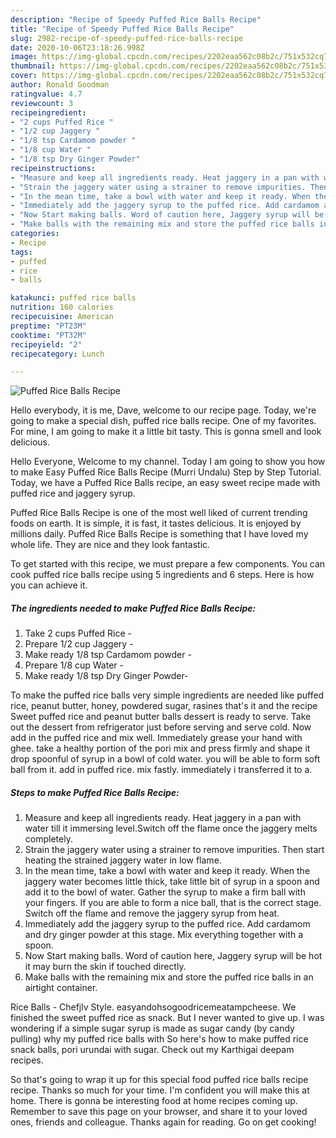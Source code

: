 ```yaml
---
description: "Recipe of Speedy Puffed Rice Balls Recipe"
title: "Recipe of Speedy Puffed Rice Balls Recipe"
slug: 2982-recipe-of-speedy-puffed-rice-balls-recipe
date: 2020-10-06T23:18:26.998Z
image: https://img-global.cpcdn.com/recipes/2202eaa562c08b2c/751x532cq70/puffed-rice-balls-recipe-recipe-main-photo.jpg
thumbnail: https://img-global.cpcdn.com/recipes/2202eaa562c08b2c/751x532cq70/puffed-rice-balls-recipe-recipe-main-photo.jpg
cover: https://img-global.cpcdn.com/recipes/2202eaa562c08b2c/751x532cq70/puffed-rice-balls-recipe-recipe-main-photo.jpg
author: Ronald Goodman
ratingvalue: 4.7
reviewcount: 3
recipeingredient:
- "2 cups Puffed Rice "
- "1/2 cup Jaggery "
- "1/8 tsp Cardamom powder "
- "1/8 cup Water "
- "1/8 tsp Dry Ginger Powder"
recipeinstructions:
- "Measure and keep all ingredients ready. Heat jaggery in a pan with water till it immersing level.Switch off the flame once the jaggery melts completely."
- "Strain the jaggery water using a strainer to remove impurities. Then start heating the strained jaggery water in low flame."
- "In the mean time, take a bowl with water and keep it ready. When the jaggery water becomes little thick, take little bit of syrup in a spoon and add it to the bowl of water. Gather the syrup to make a firm ball with your fingers. If you are able to form a nice ball, that is the correct stage. Switch off the flame and remove the jaggery syrup from heat."
- "Immediately add the jaggery syrup to the puffed rice. Add cardamom and dry ginger powder at this stage. Mix everything together with a spoon."
- "Now Start making balls. Word of caution here, Jaggery syrup will be hot it may burn the skin if touched directly."
- "Make balls with the remaining mix and store the puffed rice balls in an airtight container."
categories:
- Recipe
tags:
- puffed
- rice
- balls

katakunci: puffed rice balls 
nutrition: 160 calories
recipecuisine: American
preptime: "PT23M"
cooktime: "PT32M"
recipeyield: "2"
recipecategory: Lunch

---
```



![Puffed Rice Balls Recipe](https://img-global.cpcdn.com/recipes/2202eaa562c08b2c/751x532cq70/puffed-rice-balls-recipe-recipe-main-photo.jpg)

Hello everybody, it is me, Dave, welcome to our recipe page. Today, we're going to make a special dish, puffed rice balls recipe. One of my favorites. For mine, I am going to make it a little bit tasty. This is gonna smell and look delicious.

Hello Everyone, Welcome to my channel. Today I am going to show you how to make Easy Puffed Rice Balls Recipe (Murri Undalu) Step by Step Tutorial. Today, we have a Puffed Rice Balls recipe, an easy sweet recipe made with puffed rice and jaggery syrup.

Puffed Rice Balls Recipe is one of the most well liked of current trending foods on earth. It is simple, it is fast, it tastes delicious. It is enjoyed by millions daily. Puffed Rice Balls Recipe is something that I have loved my whole life. They are nice and they look fantastic.


To get started with this recipe, we must prepare a few components. You can cook puffed rice balls recipe using 5 ingredients and 6 steps. Here is how you can achieve it.

<!--inarticleads1-->

##### The ingredients needed to make Puffed Rice Balls Recipe:

1. Take 2 cups Puffed Rice -
1. Prepare 1/2 cup Jaggery -
1. Make ready 1/8 tsp Cardamom powder -
1. Prepare 1/8 cup Water -
1. Make ready 1/8 tsp Dry Ginger Powder-


To make the puffed rice balls very simple ingredients are needed like puffed rice, peanut butter, honey, powdered sugar, rasines that&#39;s it and the recipe Sweet puffed rice and peanut butter balls dessert is ready to serve. Take out the dessert from refrigerator just before serving and serve cold. Now add in the puffed rice and mix well. Immediately grease your hand with ghee. take a healthy portion of the pori mix and press firmly and shape it drop spoonful of syrup in a bowl of cold water. you will be able to form soft ball from it. add in puffed rice. mix fastly. immediately i transferred it to a. 

<!--inarticleads2-->

##### Steps to make Puffed Rice Balls Recipe:

1. Measure and keep all ingredients ready. Heat jaggery in a pan with water till it immersing level.Switch off the flame once the jaggery melts completely.
1. Strain the jaggery water using a strainer to remove impurities. Then start heating the strained jaggery water in low flame.
1. In the mean time, take a bowl with water and keep it ready. When the jaggery water becomes little thick, take little bit of syrup in a spoon and add it to the bowl of water. Gather the syrup to make a firm ball with your fingers. If you are able to form a nice ball, that is the correct stage. Switch off the flame and remove the jaggery syrup from heat.
1. Immediately add the jaggery syrup to the puffed rice. Add cardamom and dry ginger powder at this stage. Mix everything together with a spoon.
1. Now Start making balls. Word of caution here, Jaggery syrup will be hot it may burn the skin if touched directly.
1. Make balls with the remaining mix and store the puffed rice balls in an airtight container.


Rice Balls - Chefjlv Style. easyandohsogoodricemeatampcheese. We finished the sweet puffed rice as snack. But I never wanted to give up. I was wondering if a simple sugar syrup is made as sugar candy (by candy pulling) why my puffed rice balls with So here&#39;s how to make puffed rice snack balls, pori urundai with sugar. Check out my Karthigai deepam recipes. 

So that's going to wrap it up for this special food puffed rice balls recipe recipe. Thanks so much for your time. I'm confident you will make this at home. There is gonna be interesting food at home recipes coming up. Remember to save this page on your browser, and share it to your loved ones, friends and colleague. Thanks again for reading. Go on get cooking!
